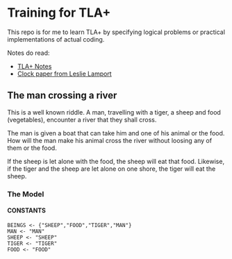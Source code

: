 Training for TLA+
===

This repo is for me to learn TLA+ by specifying logical problems or practical implementations of actual coding.

Notes do read:
 -  [TLA+ Notes](./notes/Notes-1.md)
 -  [Clock paper from Leslie Lamport](./notes/Notes-2.md)



## The man crossing a river

This is a well known riddle. A man, travelling with a tiger, a sheep and food (vegetables), encounter a river that they shall cross.

The man is given a boat that can take him and one of his animal or the food. How will the man make his animal cross the river without loosing any of them or the food.

If the sheep is let alone with the food, the sheep will eat that food. Likewise, if the tiger and the sheep are let alone on one shore, the tiger will eat the sheep.

### The Model

#### CONSTANTS

```
BEINGS <- {"SHEEP","FOOD","TIGER","MAN"}
MAN <- "MAN"
SHEEP <- "SHEEP"
TIGER <- "TIGER"
FOOD <- "FOOD"
```




